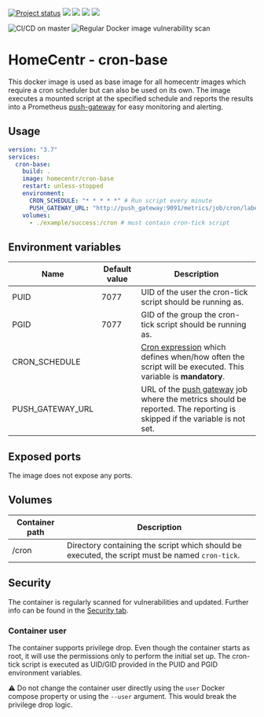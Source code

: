 [![Project status](https://img.shields.io/badge/Project%20status-stable%20%26%20actively%20maintaned-green.svg)](https://github.com/homecentr/docker-cron-base/graphs/commit-activity) 
[![](https://img.shields.io/github/issues-raw/homecentr/docker-cron-base/bug?label=open%20bugs)](https://github.com/homecentr/docker-cron-base/labels/bug) 
[![](https://images.microbadger.com/badges/version/homecentr/cron-base.svg)](https://hub.docker.com/repository/docker/homecentr/cron-base)
[![](https://img.shields.io/docker/pulls/homecentr/cron-base.svg)](https://hub.docker.com/repository/docker/homecentr/cron-base) 
[![](https://img.shields.io/docker/image-size/homecentr/cron-base/latest)](https://hub.docker.com/repository/docker/homecentr/cron-base)

![CI/CD on master](https://github.com/homecentr/docker-cron-base/workflows/CI/CD%20on%20master/badge.svg)
![Regular Docker image vulnerability scan](https://github.com/homecentr/docker-cron-base/workflows/Regular%20Docker%20image%20vulnerability%20scan/badge.svg)


# HomeCentr - cron-base
This docker image is used as base image for all homecentr images which require a cron scheduler but can also be used on its own. The image executes a mounted script at the specified schedule and reports the results into a Prometheus [push-gateway](https://github.com/prometheus/pushgateway) for easy monitoring and alerting.

## Usage

```yml
version: "3.7"
services:
  cron-base:
    build: .
    image: homecentr/cron-base
    restart: unless-stopped
    environment:
      CRON_SCHEDULE: "* * * * *" # Run script every minute
      PUSH_GATEWAY_URL: "http://push_gateway:9091/metrics/job/cron/label-name/label-value"
    volumes:
      - ./example/success:/cron # must contain cron-tick script
```

## Environment variables

| Name | Default value | Description |
|------|---------------|-------------|
| PUID | 7077 | UID of the user the cron-tick script should be running as.  |
| PGID | 7077 | GID of the group the cron-tick script should be running as. |
| CRON_SCHEDULE |  | [Cron expression](https://crontab.guru/) which defines when/how often the script will be executed. This variable is **mandatory**. |
| PUSH_GATEWAY_URL | | URL of the [push gateway](https://github.com/prometheus/pushgateway) job where the metrics should be reported. The reporting is skipped if the variable is not set. |

## Exposed ports

The image does not expose any ports.

## Volumes

| Container path | Description |
|-------------|----------------|
| /cron | Directory containing the script which should be executed, the script must be named `cron-tick`. |

## Security
The container is regularly scanned for vulnerabilities and updated. Further info can be found in the [Security tab](https://github.com/homecentr/docker-cron-base/security).

### Container user
The container supports privilege drop. Even though the container starts as root, it will use the permissions only to perform the initial set up. The cron-tick script is executed as UID/GID provided in the PUID and PGID environment variables.

:warning: Do not change the container user directly using the `user` Docker compose property or using the `--user` argument. This would break the privilege drop logic.